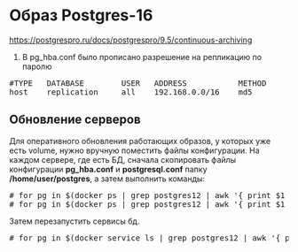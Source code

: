 # Образ Postgres-16

https://postgrespro.ru/docs/postgrespro/9.5/continuous-archiving

1. В pg_hba.conf было прописано разрешение на репликацию по паролю
<pre>
#TYPE   DATABASE        USER   ADDRESS           METHOD
host    replication     all    192.168.0.0/16    md5
</pre>

## Обновление серверов
Для оперативного обновления работающих образов, у которых уже есть volume, нужно вручную поместить файлы конфигурации.
На каждом сервере, где есть БД, сначала скопировать файлы конфигурации **pg_hba.conf** и **postgresql.conf** папку **/home/user/postgres**, а затем выполнить команды:
<pre>
# for pg in $(docker ps | grep postgres12 | awk '{ print $1 }') ; do docker cp /home/user/postgres/pg_hba.conf $pg:/var/lib/postgresql/data/pgdata/pg_hba.conf ; done
# for pg in $(docker ps | grep postgres12 | awk '{ print $1 }') ; do docker cp /home/user/postgres/postgresql.conf $pg:/var/lib/postgresql/data/pgdata/postgresql.conf ; done
</pre>
Затем перезапустить сервисы бд.
<pre>
# for pg in $(docker service ls | grep postgres12 | awk '{ print $2 }') ; do docker service update $pg --force -d ; done
</pre>
